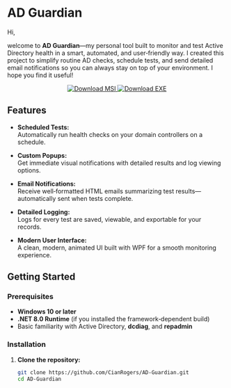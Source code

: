 # AD Guardian

Hi,

welcome to **AD Guardian**—my personal tool built to monitor and test Active Directory health in a smart, automated, and user‑friendly way. I created this project to simplify routine AD checks, schedule tests, and send detailed email notifications so you can always stay on top of your environment. I hope you find it useful!

<!-- Download Buttons -->
<p align="center">
  <!-- Markdown badge styled via shields.io -->
  <a href=https://github.com/CianRogers/AD-Guardian/releases/download/v1.2.0/Domain.Guardian.Installer.msi">
    <img src="https://img.shields.io/badge/Download-MSI-blue?style=for-the-badge&logo=windows" alt="Download MSI">
  </a>
  <a href="[https://github.com/CianRogers/AD-Guardian/AD-Guardian-Installer.exe](https://github.com/CianRogers/AD-Guardian/releases/download/v1.2.0/setup.exe">
    <img src="https://img.shields.io/badge/Download-EXE-blue?style=for-the-badge&logo=windows" alt="Download EXE">
  </a>
</p>

## Features

- **Scheduled Tests:**  
  Automatically run health checks on your domain controllers on a schedule.

- **Custom Popups:**  
  Get immediate visual notifications with detailed results and log viewing options.

- **Email Notifications:**  
  Receive well‑formatted HTML emails summarizing test results—automatically sent when tests complete.

- **Detailed Logging:**  
  Logs for every test are saved, viewable, and exportable for your records.

- **Modern User Interface:**  
  A clean, modern, animated UI built with WPF for a smooth monitoring experience.

## Getting Started

### Prerequisites

- **Windows 10 or later**  
- **.NET 8.0 Runtime** (if you installed the framework‑dependent build)  
- Basic familiarity with Active Directory, **dcdiag**, and **repadmin**

### Installation

1. **Clone the repository:**

   ```bash
   git clone https://github.com/CianRogers/AD-Guardian.git
   cd AD-Guardian
